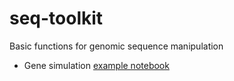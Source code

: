 # seq-toolkit 

Basic functions for genomic sequence manipulation

* Gene simulation [example notebook](/docs/notebooks/01.GeneSimulation.ipynb)
